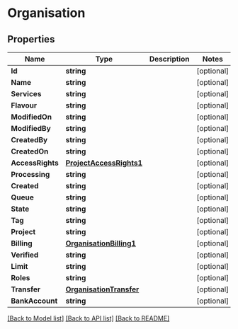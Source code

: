 # Organisation

## Properties
Name | Type | Description | Notes
------------ | ------------- | ------------- | -------------
**Id** | **string** |  | [optional] 
**Name** | **string** |  | [optional] 
**Services** | **string** |  | [optional] 
**Flavour** | **string** |  | [optional] 
**ModifiedOn** | **string** |  | [optional] 
**ModifiedBy** | **string** |  | [optional] 
**CreatedBy** | **string** |  | [optional] 
**CreatedOn** | **string** |  | [optional] 
**AccessRights** | [**ProjectAccessRights1**](project_accessRights_1.md) |  | [optional] 
**Processing** | **string** |  | [optional] 
**Created** | **string** |  | [optional] 
**Queue** | **string** |  | [optional] 
**State** | **string** |  | [optional] 
**Tag** | **string** |  | [optional] 
**Project** | **string** |  | [optional] 
**Billing** | [**OrganisationBilling1**](organisation_billing_1.md) |  | [optional] 
**Verified** | **string** |  | [optional] 
**Limit** | **string** |  | [optional] 
**Roles** | **string** |  | [optional] 
**Transfer** | [**OrganisationTransfer**](organisation_transfer.md) |  | [optional] 
**BankAccount** | **string** |  | [optional] 

[[Back to Model list]](../README.md#documentation-for-models) [[Back to API list]](../README.md#documentation-for-api-endpoints) [[Back to README]](../README.md)


